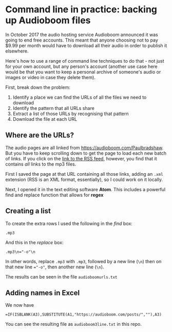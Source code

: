 # Command line in practice: backing up Audioboom files

In October 2017 the audio hosting service Audioboom announced it was going to end free accounts. This meant that anyone choosing not to pay $9.99 per month would have to download all their audio in order to publish it elsewhere.

Here's how to use a range of command line techniques to do that - not just for your own account, but any person's account (another use case here would be that you want to keep a personal archive of someone's audio or images or video in case they delete them).

First, break down the problem:

1. Identify a place we can find the URLs of all the files we need to download
2. Identify the pattern that all URLs share
3. Extract a list of those URLs by recognising that pattern
4. Download the file at each URL

## Where are the URLs?

The audio pages are all linked from https://audioboom.com/Paulbradshaw. But you have to keep scrolling down to get the page to load each new batch of links. If you click on the [link to the RSS feed](https://audioboom.com/users/33562/posts.rss), however, you find that it contains *all* links to the mp3 files.

First I saved the page at that URL containing all those links, adding an `.xml` extension (RSS is an XML format, essentially), so I could work on it locally.

Next, I opened it in the text editing software **Atom**. This includes a powerful find and replace function that allows for **regex**

## Creating a list

To create the extra rows I used the following in the *find* box:

`.mp3`

And this in the *replace* box:

`.mp3\n="-o"\n`

In other words, replace `.mp3` with `.mp3`, followed by a new line (`\n`) then on that new line `="-o"`, then another new line (`\n`).

The results can be seen in the file `audioboomurls.txt`

## Adding names in Excel

We now have

`=IF(ISBLANK(A3),SUBSTITUTE(A1,"https://audioboom.com/posts/",""),A3)`

You can see the resulting file as `audioboom3line.txt` in this repo.
